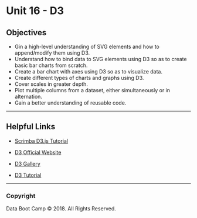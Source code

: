 # Unit 16 - D3

## Objectives

* Gin a high-level understanding of SVG elements and how to append/modify them using D3.
* Understand how to bind data to SVG elements using D3 so as to create basic bar charts from scratch.
* Create a bar chart with axes using D3 so as to visualize data.
* Create different types of charts and graphs using D3.
* Cover scales in greater depth.
* Plot multiple columns from a dataset, either simultaneously or in alternation.
* Gain a better understanding of reusable code.

- - -

## Helpful Links

* [Scrimba D3.js Tutorial](https://scrimba.com/g/gd3js)

* [D3 Official Website](https://d3js.org/)

* [D3 Gallery](https://github.com/d3/d3/wiki/Gallery)

* [D3 Tutorial](https://medium.freecodecamp.org/learn-d3-js-in-5-minutes-c5ec29fb0725)

- - -

### Copyright

Data Boot Camp © 2018. All Rights Reserved.

